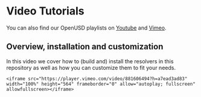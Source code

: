 # Video Tutorials
You can also find our OpenUSD playlists on [Youtube](https://www.youtube.com/watch?v=y4FjYprM4oA&list=PLiu1hwgXfcszQXU1WU0Ucsc2o9Fz8zLsL) and [Vimeo](https://vimeo.com/showcase/10771710).

## Overview, installation and customization
In this video we cover how to (build and) install the resolvers in this repository as well as how you can customize them to fit your needs.
```admonish note title=""
<iframe src="https://player.vimeo.com/video/881606494?h=a7ead3ad83" width="100%" height="564" frameborder="0" allow="autoplay; fullscreen" allowfullscreen></iframe>
```
